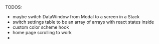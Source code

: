 TODOS:
- maybe switch DataWindow from Modal to a screen in a Stack
- switch settings table to be an array of arrays with react states inside
- custom color scheme hook
- home page scrolling to work
- 